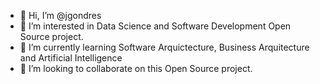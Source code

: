 - 👋 Hi, I’m @jgondres
- 👀 I’m interested in Data Science and Software Development Open Source project.
- 🌱 I’m currently learning Software Arquictecture, Business Arquitecture and Artificial Intelligence
- 💞️ I’m looking to collaborate on this Open Source project.
